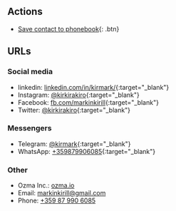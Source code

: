 ## Actions

* [Save contact to phonebook](/data/kirill-markin.vcf){: .btn}

## URLs

### Social media

* linkedin: [linkedin.com/in/kirmark/](https://www.linkedin.com/in/kirmark/){:target="_blank"}
* Instagram: [@kirkirakiro](https://www.instagram.com/kirkirakiro/){:target="_blank"}
* Facebook: [fb.com/markinkirill](https://www.facebook.com/markinkirill){:target="_blank"}
* Twitter: [@kirkirakiro](https://twitter.com/kirkirakiro){:target="_blank"}

### Messengers

* Telegram: [@kirmark](https://t.me/kirmark){:target="_blank"}
* WhatsApp: [+359879906085](https://api.whatsapp.com/send?phone=359879906085){:target="_blank"}

### Other

* Ozma Inc.: [ozma.io](https://ozma.io)
* Email: [markinkirill@gmail.com](mailto:markinkirill@gmail.com)
* Phone: [+359 87 990 6085](tel:+359879906085)